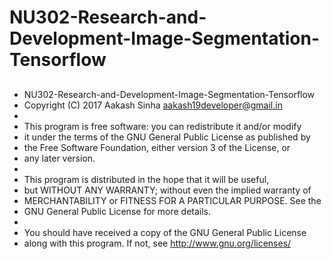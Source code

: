 # NU302-Research-and-Development-Image-Segmentation-Tensorflow

##
* NU302-Research-and-Development-Image-Segmentation-Tensorflow
* Copyright (C) 2017  Aakash Sinha <aakash19developer@gmail.in>
*
* This program is free software: you can redistribute it and/or modify
* it under the terms of the GNU General Public License as published by
* the Free Software Foundation, either version 3 of the License, or
* any later version.
*
* This program is distributed in the hope that it will be useful,
* but WITHOUT ANY WARRANTY; without even the implied warranty of
* MERCHANTABILITY or FITNESS FOR A PARTICULAR PURPOSE.  See the
* GNU General Public License for more details.
*
* You should have received a copy of the GNU General Public License
* along with this program.  If not, see <http://www.gnu.org/licenses/>
